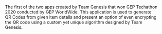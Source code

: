 The first of the two apps created by Team Genesis that won GEP Techathon 2020 conducted by GEP WorldWide. This application is used to generate QR Codes from given item details and present an option of even encrypting the QR code using a custom yet unique algorithm designed by Team Genesis.
